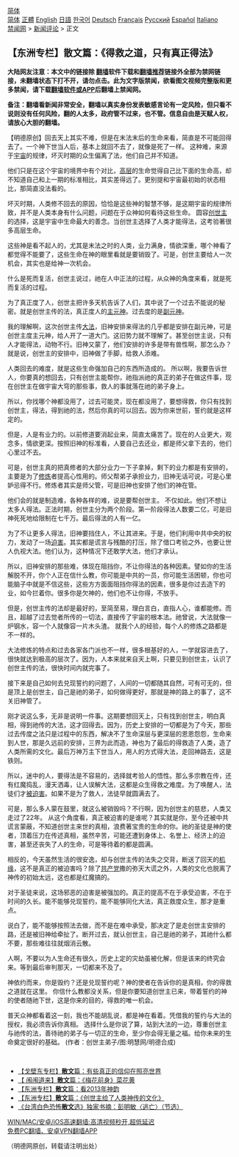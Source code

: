  <!-- 面包屑导航 --> <div class="breadcrumb"><!-- GTranslate: https://gtranslate.io/ -->  <div class="switcher notranslate">  <div class="selected">  <a href="#" onclick="return false;"> 简体</a>  </div>  <div class="option">  <a href="https://www.bannedbook.org" onclick="doGTranslate('zh-CN|zh-CN');jQuery('div.switcher div.selected a').html(jQuery(this).html());return false;" title="简体中文" class="nturl selected"> 简体</a>  <a href="https://www.bannedbook.org/zh-tw/" onclick="doGTranslate('zh-CN|zh-TW');jQuery('div.switcher div.selected a').html(jQuery(this).html());return false;" title="繁體中文" class="nturl"> 正體</a>  <a href="https://www.bannedbook.org/en/" onclick="doGTranslate('zh-CN|en');jQuery('div.switcher div.selected a').html(jQuery(this).html());return false;" title="English" class="nturl"> English</a>  <a href="https://www.bannedbook.org/ja/" onclick="doGTranslate('zh-CN|ja');jQuery('div.switcher div.selected a').html(jQuery(this).html());return false;" title="日本語" class="nturl"> 日語</a>  <a href="https://www.bannedbook.org/ko/" onclick="doGTranslate('zh-CN|ko');jQuery('div.switcher div.selected a').html(jQuery(this).html());return false;" title="한국어" class="nturl"> 한국어</a>  <a href="https://www.bannedbook.org/de/" onclick="doGTranslate('zh-CN|de');jQuery('div.switcher div.selected a').html(jQuery(this).html());return false;" title="Deutsch" class="nturl"> Deutsch</a>  <a href="https://www.bannedbook.org/fr/" onclick="doGTranslate('zh-CN|fr');jQuery('div.switcher div.selected a').html(jQuery(this).html());return false;" title="Français" class="nturl"> Français</a>  <a href="https://www.bannedbook.org/ru/" onclick="doGTranslate('zh-CN|ru');jQuery('div.switcher div.selected a').html(jQuery(this).html());return false;" title="Русский" class="nturl"> Русский</a>  <a href="https://www.bannedbook.org/es/" onclick="doGTranslate('zh-CN|es');jQuery('div.switcher div.selected a').html(jQuery(this).html());return false;" title="Español" class="nturl"> Español</a>  <a href="https://www.bannedbook.org/it/" onclick="doGTranslate('zh-CN|it');jQuery('div.switcher div.selected a').html(jQuery(this).html());return false;" title="Italiano" class="nturl"> Italiano</a>  </div>  </div>      <div class='breadcrumb-sub'><!-- Breadcrumb NavXT 6.3.0 --> <a href="https://www.bannedbook.org/" class="home">禁闻网</a> &gt; <a href="https://www.bannedbook.org/bnews/comments/" class="category">新闻评论</a> &gt; 正文</div></div><h2>【东洲专栏】散文篇：《得救之道，只有真正得法》</h2> <p class="notice"><b>大陆网友注意：本文中的链接除 <a href="https://github.com/bannedbook/fanqiang" >翻墙</a>软件下载和<a href="https://github.com/killgcd/justmysocks/blob/master/README.md">翻墙推荐</a>链接外全部为禁网链接，未翻墙状态下打不开，请勿点击。此为文字版禁闻，欲看图文视频完整版和更多禁闻，请下载<a href="https://github.com/bannedbook/fanqiang">翻墙软件或APP</a>后翻墙上禁闻网。</p><p>备注：翻墙看新闻非常安全，翻墙以真实身份发表敏感言论有一定风险，但只看不说则没有任何风险，翻的人太多，政府管不过来，也不管。信息自由是天赋人权，请放心大胆的翻墙。</b></p>  <div class="entry"> <p>              <a href="https://i1.wp.com/upload-images-bucket-v64rleca837do.s3.eu-west-1.amazonaws.com/wp-content/uploads/2021/08/01205650/%E6%8D%95%E8%8E%B7.png?fit=700%2C392&#038;ssl=1" data-caption=""></a>                            </p> <p>【明德原创】回去天上其实不难，但是在末法末后的生命来看，简直是不可能回得去了。一个神下世当人后，基本上就回不去了，就像是死了一样。 这种难，来源于<a href="https://www.bannedbook.org/bnews/tag/%e5%ae%87%e5%ae%99/" class="st_tag internal_tag" rel="tag" title="标签 宇宙 下的日志">宇宙</a>的规律，坏灭时期的众生偏离了法，他们自己并不知道。</p> <p>他们只是在这个宇宙的境界中有个对比，<span class='wp_keywordlink_affiliate'><a href="https://www.bannedbook.org/bnews/ccpdope/" title="中共高层内幕" target="_blank">高层</a></span>的生命觉得自己比下面的生命高，却不知道自己和上一期的标准相比，其实差得远了。更别提和宇宙最初始的状态相比，那简直没法看的。</p> <p>坏灭时期，人类修不回去的原因，恰恰是这些神的智慧不够，是这期宇宙的规律所致，并不是人类本身有什么问题，问题在于众神如何看待这些生命。 圆容<a href="https://www.bannedbook.org/bnews/tag/%E5%88%9B%E4%B8%96%E4%B8%BB/" class="st_tag internal_tag" rel="tag" title="标签 创世主 下的日志">创世主</a>的选择，这是宇宙中生命最大的善念。当创世主选择了人类才能得法，这考验著很多高层生命。</p> <p>这些神是看不起人的，尤其是末法之时的人类，业力满身，情欲深重，哪个神看了都觉得不能要了，这些生命在神的眼里看就是要销毁了。可是，创世主要给人一次机会，其实也是给神一次机会。</p> <p>什么是死而复活，创世主说过，祂在人中正法的过程，从众神的角度来看，就是死而复活的过程。</p> <p> 为了真正度了人，创世主把许多天机告诉了人们，其中说了一个过去不能说的秘密。就是创世主传的法，真正度人的<a href="https://www.bannedbook.org/bnews/tag/%e4%b8%bb%e5%85%83%e7%a5%9e/" class="st_tag internal_tag" rel="tag" title="标签 主元神 下的日志">主元神</a>。过去度的是<a href="https://www.bannedbook.org/bnews/tag/%e5%89%af%e5%85%83%e7%a5%9e/" class="st_tag internal_tag" rel="tag" title="标签 副元神 下的日志">副元神</a>。</p>  <p>我的理解啊，这次创世主传<a href="https://www.bannedbook.org/bnews/tag/%E5%A4%A7%E6%B3%95/" class="st_tag internal_tag" rel="tag" title="标签 大法 下的日志">大法</a>，旧神安排来得法的几乎都是安排在副元神，可是创世主度主元神，给人开了一道大门。这旧势力就不理解了。甚至创世主说，只有人才能得法，动物不行。旧神又蒙了，他们安排的许多是带有兽性啊，那怎么办？就是说，创世主的安排中，旧神做了手脚，给救人添难。</p> <p>人类回去的难度，就是这些生命强加自己的东西所造成的。 所以啊，我要告诉世人，你要真的想回去，只有创世主能帮你，祂指派祂的真正的弟子在做这件事，现在创世主在做宇宙大穹的那些事，救人的事就落在祂的弟子身上。</p> <p>所以，你找哪个神都没用了，过去可能灵，现在都没用了，要想得救，你只有找到创世主，得法，得到祂的法，然后你真的可以回去。因为你来世前，誓约就是这样定的。 </p> <p>但是，人是有业力的。以前修道要消起业来，简直太痛苦了。现在的人业更大，观念多，情欲更深。按照旧神的标准看，人要自己去还业，都是师父拿下去的，他们心里过不去。</p> <p>可是，创世主真的把真修者的大部分业力一下子拿掉，剩下的业力都是有安排的，主要是为了<span class='wp_keywordlink'><a href="https://www.qi-gong.me/" title="气功修炼网" target="_blank">修炼</a></span>者提高心性用的。师父帮弟子承担业力，旧神无话可说，可是心里妒忌得不行。修炼者其实是师父管，可是旧神也安排了他们的神在管。</p> <p>他们会的就是制造难，各种各样的难，说是要帮创世主。 不仅如此。他们不想让太多人得法。正法时期，创世主分为两个阶段。第一阶段得法人数要二亿，可是旧神死死地给限制在七千万。最后得法的人有一亿。</p> <p>为了不让更多人得法，旧神要挡住人，不让其进来。于是，他们利用中共中央的权力，发动了一场<a href="https://www.bannedbook.org/bnews/tag/%e8%bf%ab%e5%ae%b3/" class="st_tag internal_tag" rel="tag" title="标签 迫害 下的日志">迫害</a>。其实都是谎言与残酷的打压，除了借口考验之外，也要让世人仇视大法。他们认为，这种情况下还敢学大法，他们才承认。 </p>  <p>所以，旧神安排的那些难，体现在阻挡你，不让你得法的各种因素。譬如你的生活解脱不开，你个人正在信什么教，你可能是中共的一员，你可能生活困顿，你也可能脑子中就是不信这些，这些方方面面阻挡你得法的因素，很多是你过去造下的业，如今拦着你。很多你是欠神的，他们也不让你得，不放手。</p> <p> 但是，创世主传的法却是最好的，至简至易，理白言白，直指人心，谁都能修。而且，超越了过去觉者所传的一切法，直接传了宇宙的根本法。祂曾说，大法就像一炉钢水，容一个人就像容一片木头渣。 就我个人的经验，每个人的修炼之路都是不一样的。</p> <p>大法修炼的特点和过去各家各门派也不一样，很多根基好的人，一学就容进去了，很快就达到极高的层次了。因为，人本来就来自天上啊，只要见到创世主，认识了创世主传的法，很快时间内就完事了。</p> <p>接下来是自己如何去兑现誓约的问题了，人间的一切都随其自然，可有可无的，但是顶上是创世主，自己是祂的弟子，如何做得更好，那就是神的路上的事了，这不关旧神管了。</p> <p> 刚才说这么多，无非是说明一件事。这期要想回天上，只有找到创世主，明白真相，得到祂传的大法，这才回得去。因为，历史上安排的一切都是为了今天，那些过去传度之法只是过程中的东西，解决不了生命深层与更深层的恩恩怨怨，生命来到人世，那是久远前的安排，三界为此而造，神也为了最后的得救造了人类，造了人类所需的文化。最后万神万主下世当人，用人的方式得大法，走回神路去，这是铁则。</p> <p>所以，迷中的人，要得法是不容易的，选择就考验人的悟性。那么多宗教在传，还有红魔捣乱，漫天洒毒，让人误解大法，这都是众生得救之难度。为了唤醒人，法徒们才<a href="https://www.bannedbook.org/bnews/tag/%E8%A2%AB%E8%BF%AB%E5%AE%B3/" class="st_tag internal_tag" rel="tag" title="标签 被迫害 下的日志">被迫害</a>。如果不是为了救人，法徒早就圆满去了。</p> <p>可是，那么多人蒙在鼓里，就这么被销毁吗？不行啊，因为创世主的慈悲，人类又走过了22年。 从这个角度看，真正被迫害的是谁呢？其实就是你，至今还被中共谎言蒙蔽，不知道创世主来世的真相，浪费著宝贵的生命的你。祂的圣徒是神的使者，顶着压力在传述真相，虽然辛苦，可能还遭到身体上、名誉上、经济上的迫害，甚至还丧失了人的生命，可是等待着的都是圆满。</p>  <p>相反的，今天虽然生活的很安逸，却与创世主传的法失之交背，断送了回天的<span class='wp_keywordlink'><a href="https://www.bannedbook.org/forum11/topic248.html" title="禁片：情为何物？生死相许？自由电影《机缘》下载、在线观看" target="_blank">机缘</a></span>，这不是真正的被迫害吗？除了<a href="https://www.bannedbook.org/bnews/tag/%e5%85%b1%e4%ba%a7%e5%85%9a/" class="st_tag internal_tag" rel="tag" title="标签 共产党 下的日志">共产党</a>撒的弥天大谎之外，人类的文化也脱离了神传的初始太远，这也都是红魔搞的。</p> <p> 对于圣徒来说，这场邪恶的迫害是被强加的。真正的提高不在于承受迫害，不在于时间的久长。能不能够兑现誓约，能不能够同化大法，真正救度众生，那才是重点。</p> <p>说白了，能不能够按照法去做，而不是在难中承受，那决定了是走创世主安排的路，还是被旧神给牵扯了。断开过去，就认创世主，自己是祂的弟子，其祂什么都不要，那些难往往就烟消云散。</p> <p> 人啊，不要以为人生命还有很久，历史上定的灾劫虽被化解，但是该来的终究会来。等到最后审判那天，一切都来不及了。</p> <p>神依约而来，你是毁约？还是兑现誓约呢？神的使者在告诉你的是真相，你的得救之道就在这里。 你信什么教都没关系，但是你要知道创世主已来，带着誓约的神的使者随祂下世，这是你来的目的，得救的唯一机会。</p> <p></p> <p>普天众神都看着这一刻，我也不能胡乱说，都是神在看着。凭借我的誓约与大法的授权，我必须告诉你真相。 选择什么是你说了算，站到大法的一边，尊重创世主与祂传的法，善待祂的弟子与一切正的生命，至少你会得无量之福。给你未来的生命奠定很好的基础。 (作者：创世主弟子/图:明慧网/明德合成)</p>  <p>&nbsp;</p> <ul class='op-related-articles' title='相关阅读'> <li><a href='https://www.bannedbook.org/bnews/comments/20210731/1597626.html' target='_blank'>【戈壁东专栏】<b>散文</b>篇：有些真正的信仰在照亮世界</a></li> <li><a href='https://www.bannedbook.org/bnews/comments/20210731/1597395.html' target='_blank'>【 闱闱道来】<b>散文</b>篇：《梅花前身》菜花黄</a></li> <li><a href='https://www.bannedbook.org/bnews/comments/20210729/1596439.html' target='_blank'>【东洲专栏】<b>散文</b>篇：看2013年神韵</a></li> <li><a href='https://www.bannedbook.org/bnews/comments/20210729/1595972.html' target='_blank'>【东洲专栏】<b>散文</b>篇：《创世主给了人类神传的文化》</a></li> <li><a href='https://www.bannedbook.org/bnews/baitai/20210728/1595337.html' target='_blank'>《台湾白色恐怖<b>散文</b>选》独家书摘：彭明敏〈逃亡〉（节选）</a></li> </ul> <p class="texttj"> <a href="https://github.com/bannedbook/fanqiang/wiki/V2ray%E6%9C%BA%E5%9C%BA" target="_blank">WIN/MAC/安卓/iOS高速翻墙:高清视频秒开,超低延迟</a><br/> <a href="https://github.com/bannedbook/fanqiang/wiki/%E7%A6%81%E9%97%BB%E7%BD%91%E5%AE%89%E5%8D%93%E7%BF%BB%E5%A2%99%E6%96%B0%E9%97%BBAPP" target="_blank">免费PC翻墙、安卓VPN翻墙APP</a></p><p>（明德网原创，转载请注明出处）</p><a name='sharetosocial'></a>  <div style="margin-bottom:5px;padding-bottom:5px;clear:both"> <div id="archive-pix-1" class="banner-ads"> <!-- AuctionX Display platform tag START --> <div id="26318x728x90x621x_ADSLOT2" clicktrack="%%CLICK_URL_ESC%%"></div> <!-- AuctionX Display platform tag END --> </div> <div id="archive-pix-2" class="banner-ads"> <!-- AuctionX Display platform tag START --> <div id="26315x300x250x621x_ADSLOT2" clicktrack="%%CLICK_URL_ESC%%"></div> <!-- AuctionX Display platform tag END --> </div> </div>  <div id="archive-pix-1" class="banner-ads"> <!-- AuctionX Display platform tag START --> <div id="26318x728x90x621x_ADSLOT3" clicktrack="%%CLICK_URL_ESC%%"></div> <!-- AuctionX Display platform tag END --> </div> </div><!--END ENTRY--> 
